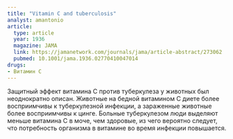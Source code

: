 ```yaml
---
title: "Vitamin C and tuberculosis"
analyst: amantonio
article:
  type: article
  year: 1936
  magazine: JAMA
  link: https://jamanetwork.com/journals/jama/article-abstract/273062
  pubmed: 10.1001/jama.1936.02770410047014
drugs:
- Витамин C
---
```


Защитный эффект витамина С против туберкулеза у животных был неоднократно описан. Животные на бедной витамином С диете более восприимчивы к туберкулезной инфекции, а зараженные животные более восприимчивы к цинге.
Больные туберкулезом люди выделяют меньше витамина С в моче, чем здоровые, из чего вероятно следует, что потребность организма в витамине во время инфекции повышается.
